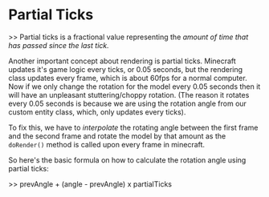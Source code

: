 # Partial Ticks

\>\> Partial ticks is a fractional value representing the *amount of time that has passed since the last tick.*

Another important concept about rendering is partial ticks. Minecraft updates it's game logic every ticks, or 0.05 seconds, but the rendering class updates every frame, which is about 60fps for a normal computer. Now if we only change the rotation for the model every 0.05 seconds then it will have an unpleasant stuttering/choppy rotation. (The reason it rotates every 0.05 seconds is because we are using the rotation angle from our custom entity class, which, only updates every ticks).

To fix this, we have to *interpolate* the rotating angle between the first frame and the second frame and rotate the model by that amount as the `doRender()` method is called upon every frame in minecraft.

So here's the basic formula on how to calculate the rotation angle using partial ticks:

\>\> prevAngle + (angle - prevAngle) x partialTicks
